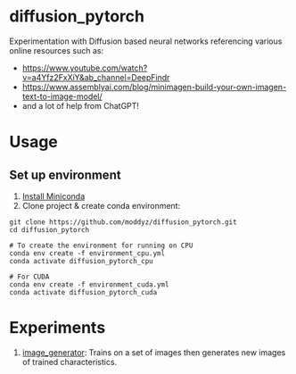 # diffusion_pytorch

Experimentation with Diffusion based neural networks referencing various online resources such as:
- https://www.youtube.com/watch?v=a4Yfz2FxXiY&ab_channel=DeepFindr
- https://www.assemblyai.com/blog/minimagen-build-your-own-imagen-text-to-image-model/
- and a lot of help from ChatGPT!

# Usage

## Set up environment

1. [Install Miniconda](https://conda.io/projects/conda/en/latest/user-guide/install/index.html)
2. Clone project & create conda environment:
```conda
git clone https://github.com/moddyz/diffusion_pytorch.git
cd diffusion_pytorch

# To create the environment for running on CPU
conda env create -f environment_cpu.yml
conda activate diffusion_pytorch_cpu

# For CUDA
conda env create -f environment_cuda.yml
conda activate diffusion_pytorch_cuda
```

# Experiments

1. [image_generator](./image_generator): Trains on a set of images then generates new images of trained characteristics.


